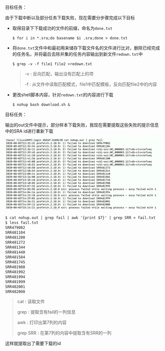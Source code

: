 目标任务：

由于下载中断以及部分任务下载失败，现在需要分步骤完成以下目标

- 取得目录下下载成功的文件的前缀，命名为`done.txt`

  ```shell
  $ for i in *.sra;do basename $i .sra;done > done.txt
  ```

- 将`done.txt`文件中和最初用来储存下载文件名的文件进行比对，删除已经完成的任务名，并将最后去除并集的任务内容输出到新文件`redown.txt`中

  ```shell
  $ grep -v -f file1 file2 >redown.txt
  ```

  > -v : 反向匹配，输出没有匹配上的项
  >
  > -f : 从文件中读取匹配模式，file1中匹配模板，反向匹配file2中的内容

- 更改shell脚本内容，针对`redown.txt`的内容进行下载

  ```shell
  $ nohup bash download.sh &
  ```

  

目标任务：

输出的out文件中提示，部分样本下载失败，我现在需要提取这些失败的提示信息中的SRA id进行重新下载

![image-20200804083846243](重新下载失败内容.assets/image-20200804083846243.png)

```shell
$ cat nohup.out | grep fail | awk '{print $7}' | grep SRR > fail.txt
$ less fail.txt
SRR479082
SRR481104
SRR481200
SRR481272
SRR481344
SRR481440
SRR481584
SRR481745
SRR481988
SRR481992
SRR481994
SRR481999
SRR482001
SRR482008
```

> cat : 读取文件
>
> grep : 提取含有fail的一列信息
>
> awk : 打印出第7列的内容
>
> grep SRR : 在第7列的内容中提取含有SRR的一列

这样就提取出了需要下载的id